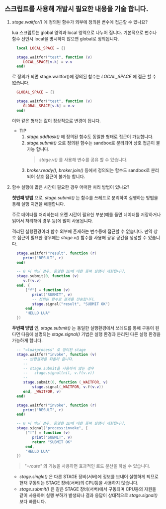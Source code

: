 ## 스크립트를 사용해 개발시 필요한 내용을 기술 합니다.

1. *stage.waitfor()* 에 정의된 함수가 외부에 정의된 변수에 접근할 수 있나요?

   lua 스크립트는 global 영역과 local 영역으로 나누어 집니다. 기본적으로 변수나 함수 선언시 local을 명시하지 않으면 global로 정의됩니다.
   
   ```lua
     local LOCAL_SPACE = {}

     stage.waitfor("test", function (v)
        LOCAL_SPACE[v.k] = v.v
     end)
   ```

   로 정의가 되면 stage.waitfor()에 정의된 함수는 *LOCAL_SPACE* 에 접근 할 수 없습니다.

   ```lua
     GLOBAL_SPACE = {}

     stage.waitfor("test", function (v)
        GLOBAL_SPACE[v.k] = v.v
     end)
   ```

   이와 같은 형태는 값이 정상적으로 변경이 됩니다.

   * TIP
     1. *stage.addtask()* 에 정의된 함수도 동일한 형태로 접근이 가능합니다.
     1. *stage.submit()* 으로 정의된 함수는 sandbox로 분리되어 상호 접근이 불가능 합니다.
        > *stage.v()* 를 사용해 변수를 공유 할 수 있습니다.
     1. *broker.ready(), broker.join()* 등에서 정의되는 함수도 sandbox로 분리되어 상호 접근이 불가능 합니다.
   
1. 함수 실행에 많은 시간이 필요한 경우 어떠한 처리 방법이 있나요?

   **첫번째 방법** 으로, *stage.submit()* 는 함수를 쓰레드로 분리하여 실행하는 방법을 통해 실행 지연을 해결합니다.

   주로 데이터를 처리하는데 오랜 시간이 필요한 부분(예를 들면 데이터를 저장하거나 읽어서 처리해야 경우 등)에 많이 사용됩니다.

   격리된 실행환경이라 함수 외부에 존재하는 변수등에 접근할 수 없습니다. 만약 상호 접근이 필요한 경우에는 *stage.v()* 함수를 사용해 공유 공간을 생성할 수 있습니다.

   ```lua
     stage.waitfor("result", function (r)
        print("RESULT", r)
     end)

     -- 0 이 아닌 경우, 동일한 ID에 대한 중복 실행이 제한됩니다.
     stage.submit(0, function (v)
        v.f(v.v)
     end, { 
         ["f"] = function (v)
            print("SUBMIT", v)
            -- 정의된 함수로 결과를 전송합니다.
            stage.signal("result", "SUBMIT OK")
         end,
         "HELLO LUA"
     })
   ```

   **두번째 방법** 인, *stage.submit()* 는 동일한 실행환경에서 쓰레드를 통해 구동이 된다면 다음에 설명되는 *stage.signal()* 기법은 실행 환경과 분리된  다른 실행 환경을 가능하게 합니다.
   
   ```lua
     -- "=lua+process" 로 정이된 stage
     stage.waitfor("invoke", function (v)
        -- 반환결과를 되돌려 줍니다.
        --
        -- stage.submit을 사용하지 않는 경우
        --   stage.signal(nil, v.f(v.v))
        --
        stage.submit(0, function (_WAITFOR, v)
            stage.signal(_WAITFOR, v.f(v.v))
        end, _WAITFOR, v)
     end)
   ```

   ```lua
     stage.waitfor("invoke", function (r)
        print("RESULT", r)
     end)

     -- 0 이 아닌 경우, 동일한 ID에 대한 중복 실행이 제한됩니다.
     stage.signal("process:invoke", { 
         ["f"] = function (v)
            print("SUBMIT", v)
            return "SUBMIT OK"
         end,
         "HELLO LUA"
     })
   ```
   > *"=route"* 의 기능을 사용하면 효과적인 로드 분산을 하실 수 있습니다.

   * *stage.single()* 은 다른 STAGE 장비(서버)에 정보를 보내어 실행하게 되므로 현재 구동되는 STAGE 장비(서버)의 CPU등을 사용하지 않습니다.
   * *stage.submit()* 은 같은 STAGE 장비(서버)에서 구동되며 CPU등의 자원을 같이 사용하여 실행 부하가 발생되나 결과 응답이 상대적으로 *stage.signal()* 보다 빠릅니다.
